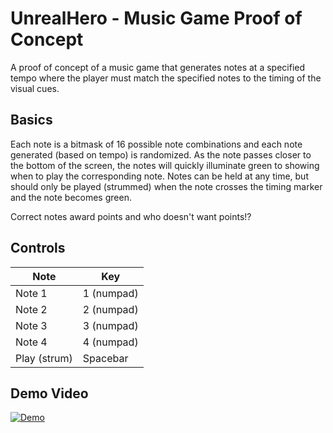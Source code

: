 # UnrealHero - Music Game Proof of Concept
A proof of concept of a music game that generates notes at a specified tempo where the player must match the specified notes to the timing of the visual cues.

## Basics
Each note is a bitmask of 16 possible note combinations and each note generated (based on tempo) is randomized. As the note passes closer to the bottom of the screen, the notes will quickly illuminate green to showing when to play the corresponding note.  Notes can be held at any time, but should only be played (strummed) when the note crosses the timing marker and the note becomes green.

Correct notes award points and who doesn't want points!?

## Controls

| Note | Key |
|--|--|
| Note 1 | 1 (numpad) |
| Note 2 | 2 (numpad) |
| Note 3 | 3 (numpad) |
| Note 4 | 4 (numpad) |
| Play (strum) | Spacebar |

## Demo Video
[![Demo](http://img.youtube.com/vi/SEp20wSc4bk/0.jpg)](http://www.youtube.com/watch?v=SEp20wSc4bk "Video Title")